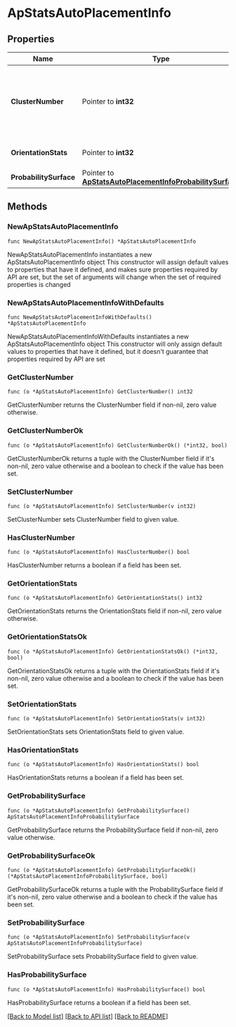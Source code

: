 # ApStatsAutoPlacementInfo

## Properties

Name | Type | Description | Notes
------------ | ------------- | ------------- | -------------
**ClusterNumber** | Pointer to **int32** | All APs sharing a given cluster number can be placed relative to each other | [optional] 
**OrientationStats** | Pointer to **int32** | The orientation of an AP | [optional] 
**ProbabilitySurface** | Pointer to [**ApStatsAutoPlacementInfoProbabilitySurface**](ApStatsAutoPlacementInfoProbabilitySurface.md) |  | [optional] 

## Methods

### NewApStatsAutoPlacementInfo

`func NewApStatsAutoPlacementInfo() *ApStatsAutoPlacementInfo`

NewApStatsAutoPlacementInfo instantiates a new ApStatsAutoPlacementInfo object
This constructor will assign default values to properties that have it defined,
and makes sure properties required by API are set, but the set of arguments
will change when the set of required properties is changed

### NewApStatsAutoPlacementInfoWithDefaults

`func NewApStatsAutoPlacementInfoWithDefaults() *ApStatsAutoPlacementInfo`

NewApStatsAutoPlacementInfoWithDefaults instantiates a new ApStatsAutoPlacementInfo object
This constructor will only assign default values to properties that have it defined,
but it doesn't guarantee that properties required by API are set

### GetClusterNumber

`func (o *ApStatsAutoPlacementInfo) GetClusterNumber() int32`

GetClusterNumber returns the ClusterNumber field if non-nil, zero value otherwise.

### GetClusterNumberOk

`func (o *ApStatsAutoPlacementInfo) GetClusterNumberOk() (*int32, bool)`

GetClusterNumberOk returns a tuple with the ClusterNumber field if it's non-nil, zero value otherwise
and a boolean to check if the value has been set.

### SetClusterNumber

`func (o *ApStatsAutoPlacementInfo) SetClusterNumber(v int32)`

SetClusterNumber sets ClusterNumber field to given value.

### HasClusterNumber

`func (o *ApStatsAutoPlacementInfo) HasClusterNumber() bool`

HasClusterNumber returns a boolean if a field has been set.

### GetOrientationStats

`func (o *ApStatsAutoPlacementInfo) GetOrientationStats() int32`

GetOrientationStats returns the OrientationStats field if non-nil, zero value otherwise.

### GetOrientationStatsOk

`func (o *ApStatsAutoPlacementInfo) GetOrientationStatsOk() (*int32, bool)`

GetOrientationStatsOk returns a tuple with the OrientationStats field if it's non-nil, zero value otherwise
and a boolean to check if the value has been set.

### SetOrientationStats

`func (o *ApStatsAutoPlacementInfo) SetOrientationStats(v int32)`

SetOrientationStats sets OrientationStats field to given value.

### HasOrientationStats

`func (o *ApStatsAutoPlacementInfo) HasOrientationStats() bool`

HasOrientationStats returns a boolean if a field has been set.

### GetProbabilitySurface

`func (o *ApStatsAutoPlacementInfo) GetProbabilitySurface() ApStatsAutoPlacementInfoProbabilitySurface`

GetProbabilitySurface returns the ProbabilitySurface field if non-nil, zero value otherwise.

### GetProbabilitySurfaceOk

`func (o *ApStatsAutoPlacementInfo) GetProbabilitySurfaceOk() (*ApStatsAutoPlacementInfoProbabilitySurface, bool)`

GetProbabilitySurfaceOk returns a tuple with the ProbabilitySurface field if it's non-nil, zero value otherwise
and a boolean to check if the value has been set.

### SetProbabilitySurface

`func (o *ApStatsAutoPlacementInfo) SetProbabilitySurface(v ApStatsAutoPlacementInfoProbabilitySurface)`

SetProbabilitySurface sets ProbabilitySurface field to given value.

### HasProbabilitySurface

`func (o *ApStatsAutoPlacementInfo) HasProbabilitySurface() bool`

HasProbabilitySurface returns a boolean if a field has been set.


[[Back to Model list]](../README.md#documentation-for-models) [[Back to API list]](../README.md#documentation-for-api-endpoints) [[Back to README]](../README.md)


